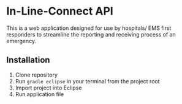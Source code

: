 # In-Line-Connect API
This is a web application designed for use by hospitals/ EMS first responders to streamline the reporting and receiving process of an emergency.

## Installation
1. Clone repository
2. Run ```gradle eclipse``` in your terminal from the project root
3. Import project into Eclipse
4. Run application file
